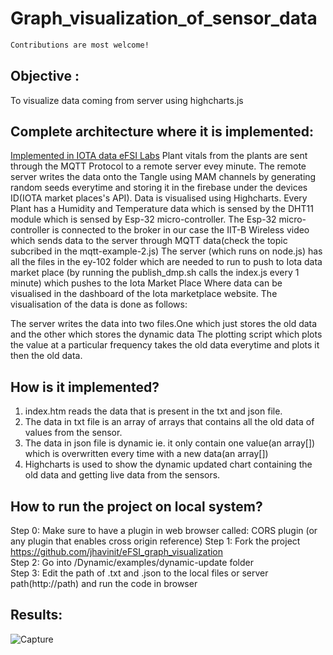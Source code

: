 # Graph_visualization_of_sensor_data

```def
Contributions are most welcome!
```
## Objective : 
To visualize data coming from server using highcharts.js

## Complete architecture where it is implemented: 
[Implemented in IOTA data eFSI Labs](https://github.com/eyantra-eysip/Clash-of-DLTs-Blockchain-and-DAG-2019)
Plant vitals from the plants are sent through the MQTT Protocol to a remote server evey minute. The remote server writes the data onto the Tangle using MAM channels by generating random seeds everytime and storing it in the firebase under the devices ID(IOTA market places's API). Data is visualised using Highcharts.
Every Plant has a Humidity and Temperature data which is sensed by the DHT11 module which is sensed by Esp-32 micro-controller. 
The Esp-32 micro-controller is connected to the broker in our case the IIT-B Wireless video which sends data to the server through MQTT data(check the topic subcribed in the mqtt-example-2.js) 
The server (which runs on node.js) has all the files in the ey-102 folder which are needed to run to push to Iota data market place (by  running the publish_dmp.sh calls the index.js every 1 minute) which pushes to the Iota Market Place Where data can be visualised in the dashboard of the Iota marketplace website. 
The visualisation of the data is done as follows: 

The server writes the data into two files.One which just stores the old data and the other which stores the dynamic data
The plotting script which plots the value at a particular frequency takes the old data everytime and plots it then the old data.

## How is it implemented?
1. index.htm reads the data that is present in the txt and json file.
2. The data in txt file is an array of arrays that contains all the old data of values from the sensor.
3. The data in json file is dynamic ie. it only contain one value(an array[]) which is overwritten every time with a new data(an array[])
4. Highcharts is used to show the dynamic updated chart containing the old data and getting live data from the sensors.

## How to run the project on local system?
Step 0: Make sure to have a plugin in web browser called: CORS plugin (or any plugin that enables cross origin reference)
Step 1: Fork the project https://github.com/jhavinit/eFSI_graph_visualization <br/>
Step 2: Go into /Dynamic/examples/dynamic-update folder <br/>
Step 3: Edit the path of .txt and .json to the local files or server path(http://path) and run the code in browser

## Results:
![Capture](https://user-images.githubusercontent.com/42121605/60677921-7a943500-9ea0-11e9-99dd-1c40ae3d9ef5.PNG)
